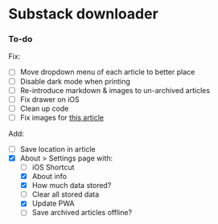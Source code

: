 # Substack downloader

### To-do

Fix:

- [ ] Move dropdown menu of each article to better place
- [ ] Disable dark mode when printing
- [ ] Re-introduce markdown & images to un-archived articles
- [ ] Fix drawer on iOS
- [ ] Clean up code
- [ ] Fix images for [this article](https://www.tracingwoodgrains.com/p/book-review-the-color-of-law)

Add:

- [ ] Save location in article
- [x] About > Settings page with:
  - [ ] iOS Shortcut
  - [x] About info
  - [x] How much data stored?
  - [ ] Clear all stored data
  - [x] Update PWA
  - [ ] Save archived articles offline?
